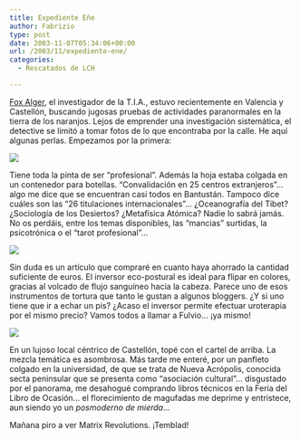 ```yaml
---
title: Expediente Eñe
author: Fabrizio
type: post
date: 2003-11-07T05:34:06+00:00
url: /2003/11/expediente-ene/
categories:
  - Rescatados de LCH

---
```

[Fox Alger][1], el investigador de la T.I.A., estuvo recientemente en Valencia y Castellón, buscando jugosas pruebas de actividades paranormales en la tierra de los naranjos. Lejos de emprender una investigación sistemática, el detective se limitó a tomar fotos de lo que encontraba por la calle. He aquí algunas perlas. Empezamos por la primera:

<img src="https://i0.wp.com/www.aditel.org/~ferri/xfiles/file1.jpg?w=780" data-recalc-dims="1" /> 

Tiene toda la pinta de ser &#8220;profesional&#8221;. Además la hoja estaba colgada en un contenedor para botellas. &#8220;Convalidación en 25 centros extranjeros&#8221;&#8230; algo me dice que se encuentran casi todos en Bantustán. Tampoco dice cuáles son las &#8220;26 titulaciones internacionales&#8221;&#8230; ¿Oceanografía del Tibet? ¿Sociología de los Desiertos? ¿Metafísica Atómica? Nadie lo sabrá jamás. No os perdáis, entre los temas disponibles, las &#8220;mancias&#8221; surtidas, la psicotrónica o el &#8220;tarot profesional&#8221;&#8230;

<img src="https://i1.wp.com/www.aditel.org/~ferri/xfiles/file2.jpg?w=780" data-recalc-dims="1" /> 

Sin duda es un artículo que compraré en cuanto haya ahorrado la cantidad suficiente de euros. El inversor eco-postural es ideal para flipar en colores, gracias al volcado de flujo sanguíneo hacia la cabeza. Parece uno de esos instrumentos de tortura que tanto le gustan a algunos bloggers. ¿Y si uno tiene que ir a echar un pis? ¿Acaso el inversor permite efectuar uroterapia por el mismo precio? Vamos todos a llamar a Fulvio&#8230; ¡ya mismo!

<img src="https://i2.wp.com/www.aditel.org/~ferri/xfiles/file3.jpg?w=780" data-recalc-dims="1" /> 

En un lujoso local céntrico de Castellón, topé con el cartel de arriba. La mezcla temática es asombrosa. Más tarde me enteré, por un panfleto colgado en la universidad, de que se trata de Nueva Acrópolis, conocida secta peninsular que se presenta como &#8220;asociación cultural&#8221;&#8230; disgustado por el panorama, me desahogué comprando libros técnicos en la Feria del Libro de Ocasión&#8230; el florecimiento de magufadas me deprime y entristece, aun siendo yo un _posmoderno de mierda_&#8230; 

Mañana piro a ver Matrix Revolutions. ¡Temblad!

 [1]: http://www.aditel.org/~ferri/xfiles/file0.jpg